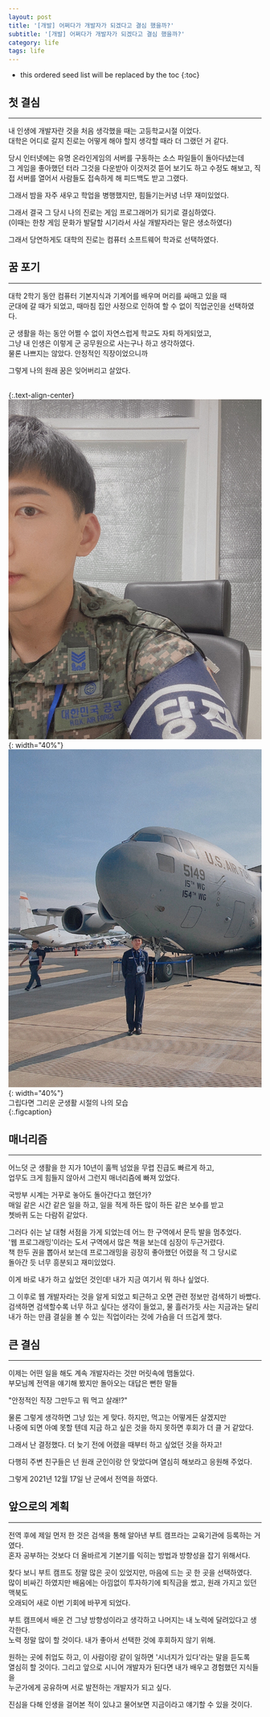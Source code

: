 ```yaml
---
layout: post
title: '[개발] 어쩌다가 개발자가 되겠다고 결심 했을까?'
subtitle: '[개발] 어쩌다가 개발자가 되겠다고 결심 했을까?'
category: life
tags: life
---
```


<!-- more -->

* this ordered seed list will be replaced by the toc 
{:toc}

## 첫 결심  
---  
내 인생에 개발자란 것을 처음 생각했을 때는 고등학교시절 이었다.  
대학은 어디로 갈지 진로는 어떻게 해야 할지 생각할 때라 더 그랬던 거 같다.  

당시 인터넷에는 유명 온라인게임의 서버를 구동하는 소스 파일들이 돌아다녔는데  
그 게임을 좋아했던 터라 그것을 다운받아 이것저것 뜯어 보기도 하고 수정도 해보고,
직접 서버를 열어서 사람들도 접속하게 해 피드백도 받고 그랬다.

그래서 밤을 자주 새우고 학업을 병행했지만, 힘들기는커녕 너무 재미있었다.  

그래서 결국 그 당시 나의 진로는 게임 프로그래머가 되기로 결심하였다.  
(이때는 한창 게임 문화가 발달할 시기라서 사실 개발자라는 말은 생소하였다)  

그래서 당연하게도 대학의 진로는 컴퓨터 소프트웨어 학과로 선택하였다.  

## 꿈 포기  
---  
대학 2학기 동안 컴퓨터 기본지식과 기계어를 배우며 머리를 싸매고 있을 때  
군대에 갈 때가 되었고, 때마침 집안 사정으로 인하여 할 수 없이 직업군인을 선택하였다.  

군 생활을 하는 동안 어쩔 수 없이 자연스럽게 학교도 자퇴 하게되었고,  
그냥 내 인생은 이렇게 군 공무원으로 사는구나 하고 생각하였다.  
물론 나쁘지는 않았다. 안정적인 직장이었으니까  

그렇게 나의 원래 꿈은 잊어버리고 살았다.  
<br>  

{:.text-align-center}
![air01](/assets/img/life/2022-01-12-life/air01.JPG){: width="40%"}
![air02](/assets/img/life/2022-01-12-life/air02.JPG){: width="40%"}  
그립다면 그리운 군생활 시절의 나의 모습  
{:.figcaption}  

## 매너리즘  
---  
어느덧 군 생활을 한 지가 10년이 훌쩍 넘었을 무렵 진급도 빠르게 하고,  
업무도 크게 힘들지 않아서 그런지 매너리즘에 빠져 있었다.  

국방부 시계는 거꾸로 놓아도 돌아간다고 했던가?  
매일 같은 시간 같은 일을 하고, 일을 적게 하든 많이 하든 같은 보수를 받고  
쳇바퀴 도는 다람쥐 같았다.  

그러다 쉬는 날 대형 서점을 가게 되었는데 어느 한 구역에서 문득 발을 멈추었다.  
'웹 프로그래밍'이라는 도서 구역에서 많은 책을 보는데 심장이 두근거렸다.  
책 한두 권을 뽑아서 보는데 프로그래밍을 굉장히 좋아했던 어렸을 적 그 당시로  
돌아간 듯 너무 흥분되고 재미있었다.  

이게 바로 내가 하고 싶었던 것인데! 내가 지금 여기서 뭐 하나 싶었다.  

그 이후로 웹 개발자라는 것을 알게 되었고 퇴근하고 오면 관련 정보만 검색하기 바빴다.  
검색하면 검색할수록 너무 하고 싶다는 생각이 들었고, 물 흘러가듯 사는 지금과는 달리  
내가 하는 만큼 결실을 볼 수 있는 직업이라는 것에 가슴을 더 뜨겁게 했다.  

## 큰 결심  
---  
이제는 어떤 일을 해도 계속 개발자라는 것만 머릿속에 맴돌았다.  
부모님께 전역을 얘기해 봤지만 돌아오는 대답은 뻔한 말들  

"안정적인 직장 그만두고 뭐 먹고 살래!?"  

물론 그렇게 생각하면 그냥 있는 게 맞다. 하지만, 먹고는 어떻게든 살겠지만  
나중에 되면 아예 못할 텐데 지금 하고 싶은 것을 하지 못하면 후회가 더 클 거 같았다.  

그래서 난 결정했다. 더 늦기 전에 어렸을 때부터 하고 싶었던 것을 하자고!  

다행히 주변 친구들은 넌 원래 군인이랑 안 맞았다며 열심히 해보라고 응원해 주었다.  

그렇게 2021년 12월 17일 난 군에서 전역을 하였다.  

## 앞으로의 계획  
---  
전역 후에 제일 먼저 한 것은 검색을 통해 알아낸 부트 캠프라는 교육기관에 등록하는 거였다.  
혼자 공부하는 것보다 더 올바르게 기본기를 익히는 방법과 방향성을 잡기 위해서다.  

찾다 보니 부트 캠프도 정말 많은 곳이 있었지만, 마음에 드는 곳 한 곳을 선택하였다.  
많이 비싸긴 하였지만 배움에는 아낌없이 투자하기에 퇴직금을 썼고, 원래 가지고 있던 맥북도  
오래되어 새로 이번 기회에 바꾸게 되었다.  

부트 캠프에서 배운 건 그냥 방향성이라고 생각하고 나머지는 내 노력에 달려있다고 생각한다.  
노력 정말 많이 할 것이다. 내가 좋아서 선택한 것에 후회하지 않기 위해.  

원하는 곳에 취업도 하고, 이 사람이랑 같이 일하면 '시너지가 있다'라는 말을 듣도록  
열심히 할 것이다. 그리고 앞으로 시니어 개발자가 된다면 내가 배우고 경험했던 지식들을  
누군가에게 공유하며 서로 발전하는 개발자가 되고 싶다.  

진심을 다해 인생을 걸어본 적이 있냐고 물어보면 지금이라고 얘기할 수 있을 것이다.